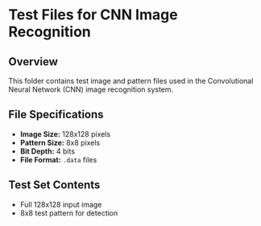 # Test Files for CNN Image Recognition

## Overview
This folder contains test image and pattern files used in the Convolutional Neural Network (CNN) image recognition system.

## File Specifications
- **Image Size:** 128x128 pixels
- **Pattern Size:** 8x8 pixels
- **Bit Depth:** 4 bits
- **File Format:** `.data` files

## Test Set Contents
- Full 128x128 input image 
- 8x8 test pattern for detection
